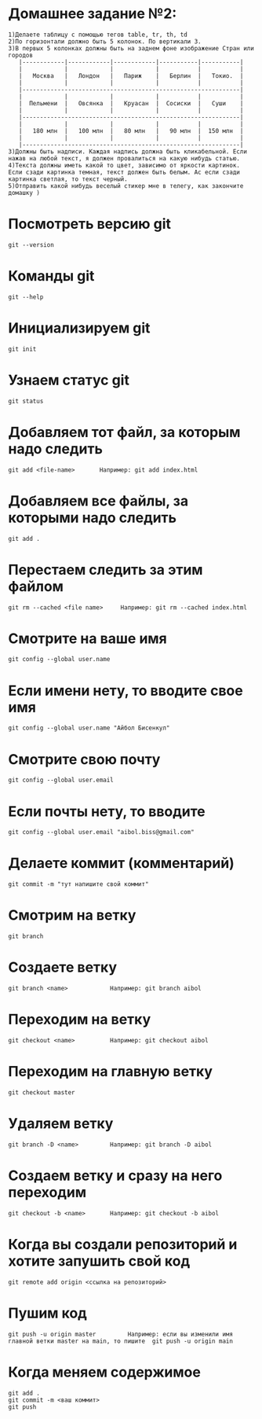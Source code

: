 # Домашнее задание №2:
``````````````````````````````````````````````````````````````````````````````````````````````````````````````````````````````````````````````````````````````````````````
1)Делаете таблицу с помощью тегов table, tr, th, td
2)По горизонтали должно быть 5 колонок. По вертикали 3.
3)В первых 5 колонках должны быть на заднем фоне изображение Стран или городов
   |------------|------------|------------|-----------|-----------|
   |            |            |            |           |           |
   |   Москва   |   Лондон   |   Париж    |   Берлин  |   Токио.  |
   |            |            |            |           |           |
   |--------------------------------------------------------------|
   |            |            |            |           |           |
   |  Пельмени  |   Овсянка  |   Круасан  |  Сосиски  |   Суши    |
   |            |            |            |           |           |
   |--------------------------------------------------------------|
   |            |            |            |           |           |
   |   180 млн  |   100 млн  |   80 млн   |   90 млн  |  150 млн  |
   |            |            |            |           |           |
   |--------------------------------------------------------------|
3)Должны быть надписи. Каждая надпись должна быть кликабельной. Если нажав на любой текст, я должен провалиться на какую нибудь статью.
4)Текста должны иметь какой то цвет, зависимо от яркости картинок. Если сзади картинка темная, текст должен быть белым. Ас если сзади картинка светлая, то текст черный.
5)Отправить какой нибудь веселый стикер мне в телегу, как закончите домашку )
``````````````````````````````````````````````````````````````````````````````````````````````````````````````````````````````````````````````````````````````````````````


# Посмотреть версию git
```````````````````````
git --version
```````````````````````

# Команды git
```````````````````````
git --help
```````````````````````

# Инициализируем git
```````````````````````
git init
```````````````````````

#  Узнаем статус git
```````````````````````
git status
```````````````````````

# Добавляем тот файл, за которым надо следить
``````````````````````````````````````````````````````
git add <file-name>       Например: git add index.html
``````````````````````````````````````````````````````

# Добавляем все файлы, за которыми надо следить
``````````````````````````````````````````````````````
git add .
``````````````````````````````````````````````````````

# Перестаем следить за этим файлом
````````````````````````````````````````````````````````````````````
git rm --cached <file name>     Например: git rm --cached index.html
````````````````````````````````````````````````````````````````````

# Смотрите на ваше имя
````````````````````````````````````````````````````````````````````
git config --global user.name
````````````````````````````````````````````````````````````````````

# Если имени нету, то вводите свое имя
````````````````````````````````````````````````````````````````````
git config --global user.name "Айбол Бисенкул"
````````````````````````````````````````````````````````````````````

# Смотрите свою почту
````````````````````````````````````````````````````````````````````
git config --global user.email
````````````````````````````````````````````````````````````````````

# Если почты нету, то вводите
````````````````````````````````````````````````````````````````````
git config --global user.email "aibol.biss@gmail.com"
````````````````````````````````````````````````````````````````````

# Делаете коммит (комментарий)
````````````````````````````````````````
git commit -m "тут напишите свой коммит"    
````````````````````````````````````````




# Смотрим на ветку
````````````````````````````````````````````````````````````````````
git branch
````````````````````````````````````````````````````````````````````

# Создаете ветку
````````````````````````````````````````````````````````````````````
git branch <name>            Например: git branch aibol
````````````````````````````````````````````````````````````````````

# Переходим на ветку
````````````````````````````````````````````````````````````````````
git checkout <name>          Например: git checkout aibol
````````````````````````````````````````````````````````````````````

# Переходим на главную ветку
````````````````````````````````````````````````````````````````````
git checkout master        
````````````````````````````````````````````````````````````````````

# Удаляем ветку
````````````````````````````````````````````````````````````````````
git branch -D <name>         Например: git branch -D aibol 
````````````````````````````````````````````````````````````````````

# Создаем ветку и сразу на него переходим
````````````````````````````````````````````````````````````````````
git checkout -b <name>       Например: git checkout -b aibol
````````````````````````````````````````````````````````````````````



# Когда вы создали репозиторий и хотите запушить свой код
````````````````````````````````````````````````````````````````````
git remote add origin <ссылка на репозиторий>
````````````````````````````````````````````````````````````````````

# Пушим код
`````````````````````````````````````````````````````````````````````````````````````````````````````````````````````````````````
git push -u origin master         Например: если вы изменили имя главной ветки master нa main, то пишите  git push -u origin main 
`````````````````````````````````````````````````````````````````````````````````````````````````````````````````````````````````


# Когда меняем содержимое
````````````````````````````````````````````````````````````````````
git add .
git commit -m <ваш коммит>
git push
````````````````````````````````````````````````````````````````````
